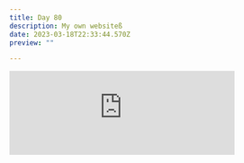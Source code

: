 ```yaml
---
title: Day 80
description: My own websiteß
date: 2023-03-18T22:33:44.570Z
preview: ""

---
```

<iframe src="https://mastodontech.de/@larnius/110046661152221716/embed" class="mastodon-embed" style="max-width: 100%; border: 0" width="400" allowfullscreen="allowfullscreen"></iframe><script src="https://mastodontech.de/embed.js" async="async"></script>